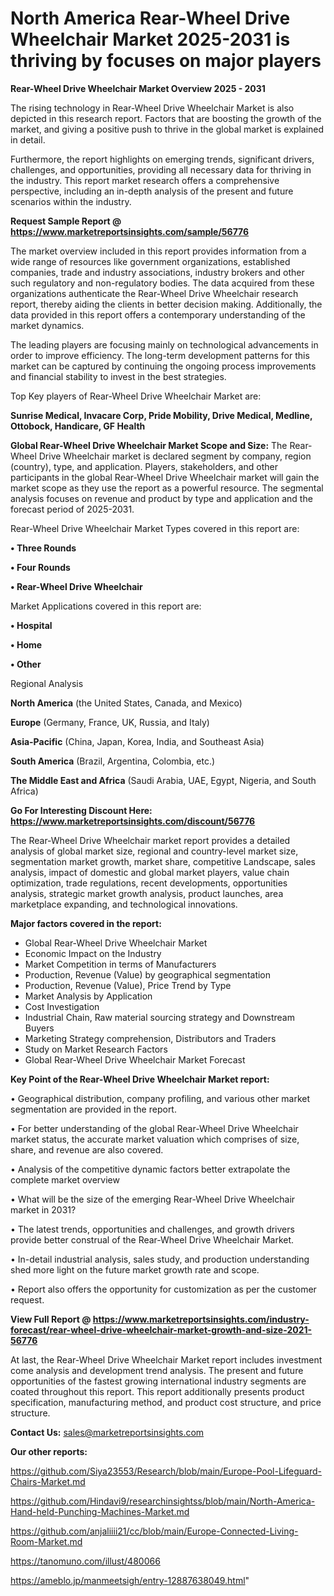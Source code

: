 # North America Rear-Wheel Drive Wheelchair Market 2025-2031 is thriving by focuses on major players

<Strong> Rear-Wheel Drive Wheelchair Market Overview 2025 - 2031</strong>

The rising technology in Rear-Wheel Drive Wheelchair Market is also depicted in this research report. Factors that are boosting the growth of the market, and giving a positive push to thrive in the global market is explained in detail.

Furthermore, the report highlights on emerging trends, significant drivers, challenges, and opportunities, providing all necessary data for thriving in the industry. This report market research offers a comprehensive perspective, including an in-depth analysis of the present and future scenarios within the industry.

<strong>Request Sample Report @ <a href=https://www.marketreportsinsights.com/sample/56776>https://www.marketreportsinsights.com/sample/56776</a></strong>

The market overview included in this report provides information from a wide range of resources like government organizations, established companies, trade and industry associations, industry brokers and other such regulatory and non-regulatory bodies. The data acquired from these organizations authenticate the Rear-Wheel Drive Wheelchair research report, thereby aiding the clients in better decision making. Additionally, the data provided in this report offers a contemporary understanding of the market dynamics.

The leading players are focusing mainly on technological advancements in order to improve efficiency. The long-term development patterns for this market can be captured by continuing the ongoing process improvements and financial stability to invest in the best strategies.

Top Key players of Rear-Wheel Drive Wheelchair Market are:

<strong>Sunrise Medical, Invacare Corp, Pride Mobility, Drive Medical, Medline, Ottobock, Handicare, GF Health</strong>

<strong><b>Global Rear-Wheel Drive Wheelchair Market Scope and Size:</b></strong>
The Rear-Wheel Drive Wheelchair market is declared segment by company, region (country), type, and application. Players, stakeholders, and other participants in the global Rear-Wheel Drive Wheelchair market will gain the market scope as they use the report as a powerful resource. The segmental analysis focuses on revenue and product by type and application and the forecast period of 2025-2031.

Rear-Wheel Drive Wheelchair Market Types covered in this report are:

<strong>• Three Rounds

• Four Rounds

• Rear-Wheel Drive Wheelchair</strong>

Market Applications covered in this report are:

<strong>• Hospital

• Home

• Other</strong> 

Regional Analysis

<strong>North America</strong> (the United States, Canada, and Mexico)

<strong>Europe</strong> (Germany, France, UK, Russia, and Italy)

<strong>Asia-Pacific</strong> (China, Japan, Korea, India, and Southeast Asia)

<strong>South America</strong> (Brazil, Argentina, Colombia, etc.)

<strong>The Middle East and Africa</strong> (Saudi Arabia, UAE, Egypt, Nigeria, and South Africa)

<strong>Go For Interesting Discount Here: <a href=https://www.marketreportsinsights.com/discount/56776>https://www.marketreportsinsights.com/discount/56776</a></strong>

The Rear-Wheel Drive Wheelchair market report provides a detailed analysis of global market size, regional and country-level market size, segmentation market growth, market share, competitive Landscape, sales analysis, impact of domestic and global market players, value chain optimization, trade regulations, recent developments, opportunities analysis, strategic market growth analysis, product launches, area marketplace expanding, and technological innovations.

<strong><b>Major factors covered in the report:</b></strong>
<ul>
  <li>Global Rear-Wheel Drive Wheelchair Market </li>
  <li>Economic Impact on the Industry</li>
  <li>Market Competition in terms of Manufacturers</li>
  <li>Production, Revenue (Value) by geographical segmentation</li>
  <li>Production, Revenue (Value), Price Trend by Type</li>
  <li>Market Analysis by Application</li>
  <li>Cost Investigation</li>
  <li>Industrial Chain, Raw material sourcing strategy and Downstream Buyers</li>
  <li>Marketing Strategy comprehension, Distributors and Traders</li>
  <li>Study on Market Research Factors</li>
  <li>Global Rear-Wheel Drive Wheelchair Market Forecast</li>
</ul>

<strong><b>Key Point of the Rear-Wheel Drive Wheelchair Market report:</b></strong>

• Geographical distribution, company profiling, and various other market segmentation are provided in the report.

• For better understanding of the global Rear-Wheel Drive Wheelchair market status, the accurate market valuation which comprises of size, share, and revenue are also covered.

• Analysis of the competitive dynamic factors better extrapolate the complete market overview

• What will be the size of the emerging Rear-Wheel Drive Wheelchair market in 2031?

• The latest trends, opportunities and challenges, and growth drivers provide better construal of the Rear-Wheel Drive Wheelchair Market.

• In-detail industrial analysis, sales study, and production understanding shed more light on the future market growth rate and scope.

• Report also offers the opportunity for customization as per the customer request.

<strong><b>View Full Report @ <a href=https://www.marketreportsinsights.com/industry-forecast/rear-wheel-drive-wheelchair-market-growth-and-size-2021-56776>https://www.marketreportsinsights.com/industry-forecast/rear-wheel-drive-wheelchair-market-growth-and-size-2021-56776</a></b></strong>


At last, the Rear-Wheel Drive Wheelchair Market report includes investment come analysis and development trend analysis. The present and future opportunities of the fastest growing international industry segments are coated throughout this report. This report additionally presents product specification, manufacturing method, and product cost structure, and price structure.

<strong>Contact Us:</strong>
sales@marketreportsinsights.com

<strong>Our other reports:</strong>

<a href=https://github.com/Siya23553/Research/blob/main/Europe-Pool-Lifeguard-Chairs-Market.md>https://github.com/Siya23553/Research/blob/main/Europe-Pool-Lifeguard-Chairs-Market.md</a>

<a href=https://github.com/Hindavi9/researchinsightss/blob/main/North-America-Hand-held-Punching-Machines-Market.md>https://github.com/Hindavi9/researchinsightss/blob/main/North-America-Hand-held-Punching-Machines-Market.md</a>

<a href=https://github.com/anjaliiii21/cc/blob/main/Europe-Connected-Living-Room-Market.md>https://github.com/anjaliiii21/cc/blob/main/Europe-Connected-Living-Room-Market.md</a>

<a href=https://tanomuno.com/illust/480066>https://tanomuno.com/illust/480066</a>

<a href=https://ameblo.jp/manmeetsigh/entry-12887638049.html>https://ameblo.jp/manmeetsigh/entry-12887638049.html</a>"
